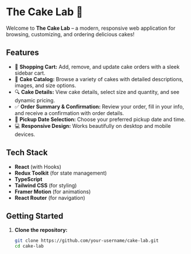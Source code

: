 # The Cake Lab 🍰

Welcome to **The Cake Lab** – a modern, responsive web application for browsing, customizing, and ordering delicious cakes!

## Features

- 🛒 **Shopping Cart:** Add, remove, and update cake orders with a sleek sidebar cart.
- 🎂 **Cake Catalog:** Browse a variety of cakes with detailed descriptions, images, and size options.
- 🔍 **Cake Details:** View cake details, select size and quantity, and see dynamic pricing.
- ✅ **Order Summary & Confirmation:** Review your order, fill in your info, and receive a confirmation with order details.
- 📅 **Pickup Date Selection:** Choose your preferred pickup date and time.
- 💻 **Responsive Design:** Works beautifully on desktop and mobile devices.

## Tech Stack

- **React** (with Hooks)
- **Redux Toolkit** (for state management)
- **TypeScript**
- **Tailwind CSS** (for styling)
- **Framer Motion** (for animations)
- **React Router** (for navigation)

## Getting Started

1. **Clone the repository:**
   ```bash
   git clone https://github.com/your-username/cake-lab.git
   cd cake-lab
   ```
